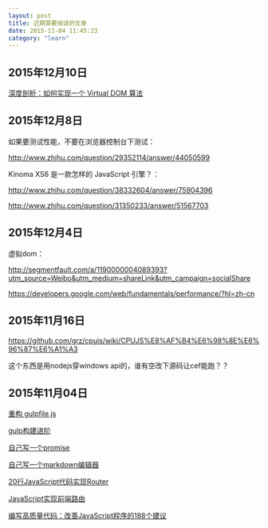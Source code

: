 ```yaml
---
layout: post
title: 近期需要阅读的文章
date: 2015-11-04 11:45:23
category: "learn"
---
```


## 2015年12月10日

[深度剖析：如何实现一个 Virtual DOM 算法](http://web.jobbole.com/84408/)

## 2015年12月8日

如果要测试性能，不要在浏览器控制台下测试：

http://www.zhihu.com/question/29352114/answer/44050599

Kinoma XS6 是一款怎样的 JavaScript 引擎？：

http://www.zhihu.com/question/38332604/answer/75904396


http://www.zhihu.com/question/31350233/answer/51567703


## 2015年12月4日

虚拟dom：

http://segmentfault.com/a/1190000004089393?utm_source=Weibo&utm_medium=shareLink&utm_campaign=socialShare

https://developers.google.com/web/fundamentals/performance/?hl=zh-cn

## 2015年11月16日

https://github.com/grz/cpujs/wiki/CPUJS%E8%AF%B4%E6%98%8E%E6%96%87%E6%A1%A3

这个东西是用nodejs穿windows api的，谁有空改下源码让cef能跑？？

## 2015年11月04日

[重构 gulpfile.js](http://segmentfault.com/a/1190000002880177)

[gulp构建进阶](http://www.html-js.com/article/The-end-of-construction-of-advanced-workflow-gulp)

[自己写一个promise](http://www.html-js.com/article/Buildyourownpromise-blog-build-their-own-promise%203235)

[自己写一个markdown编辑器](http://www.cnblogs.com/honghongming/)

[20行JavaScript代码实现Router](http://zhuxinyong.com/2014/12/05/20%E8%A1%8CJavaScript%E4%BB%A3%E7%A0%81%E5%AE%9E%E7%8E%B0Router/)

[JavaScript实现前端路由](http://www.w3cfuns.com/blog-5440229-5406799.html)

[编写高质量代码：改善JavaScript程序的188个建议](http://book.2cto.com/201211/9239.html) 
